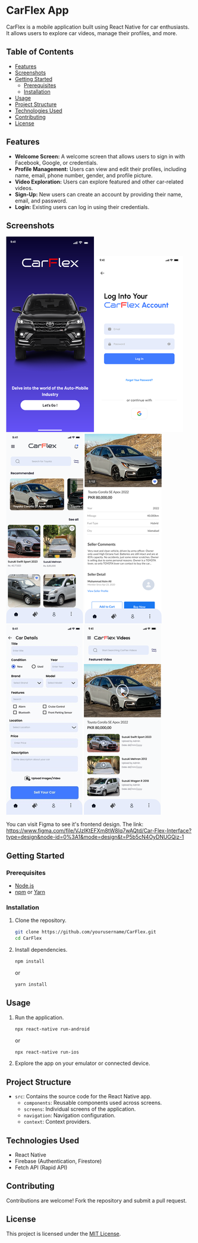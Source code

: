 # CarFlex App

CarFlex is a mobile application built using React Native for car enthusiasts. It allows users to explore car videos, manage their profiles, and more.

## Table of Contents
- [Features](#features)
- [Screenshots](#screenshots)
- [Getting Started](#getting-started)
  - [Prerequisites](#prerequisites)
  - [Installation](#installation)
- [Usage](#usage)
- [Project Structure](#project-structure)
- [Technologies Used](#technologies-used)
- [Contributing](#contributing)
- [License](#license)

## Features
- **Welcome Screen:** A welcome screen that allows users to sign in with Facebook, Google, or credentials.
- **Profile Management:** Users can view and edit their profiles, including name, email, phone number, gender, and profile picture.
- **Video Exploration:** Users can explore featured and other car-related videos.
- **Sign-Up:** New users can create an account by providing their name, email, and password.
- **Login:** Existing users can log in using their credentials.

## Screenshots
![Landing Screen](Screenshots/Landing_Page.png)
![Login Screen](Screenshots/Login.png)
![Home Screen](Screenshots/Home_Screen.png)
![AD Details Screen](Screenshots/AD_Details.png)
![Sell Car Screen](Screenshots/Sell_car.jpg)
![Featured Video Screen](Screenshots/Featured_Video_Screen.png)


You can visit Figma to see it's frontend design. The link: https://www.figma.com/file/VJzIKtEFXm8tW8Iq7wAQtd/Car-Flex-Interface?type=design&node-id=0%3A1&mode=design&t=P5b5cN4OyDNUGQiz-1

## Getting Started

### Prerequisites
- [Node.js](https://nodejs.org/)
- [npm](https://www.npmjs.com/) or [Yarn](https://yarnpkg.com/)

### Installation
1. Clone the repository.
   ```bash
   git clone https://github.com/yourusername/CarFlex.git
   cd CarFlex
   ```
2. Install dependencies.
   ```bash
   npm install
   ```
   or
   ```bash
   yarn install
   ```

## Usage
1. Run the application.
   ```bash
   npx react-native run-android
   ```
   or
   ```bash
   npx react-native run-ios
   ```
2. Explore the app on your emulator or connected device.

## Project Structure
- `src`: Contains the source code for the React Native app.
  - `components`: Reusable components used across screens.
  - `screens`: Individual screens of the application.
  - `navigation`: Navigation configuration.
  - `context`: Context providers.

## Technologies Used
- React Native
- Firebase (Authentication, Firestore)
- Fetch API (Rapid API)

## Contributing
Contributions are welcome! Fork the repository and submit a pull request.

## License
This project is licensed under the [MIT License](LICENSE).
